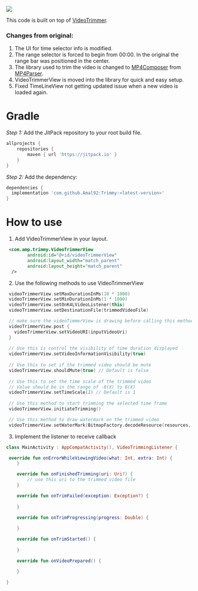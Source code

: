 [![](https://jitpack.io/v/Amal92/Trimmy.svg)](https://jitpack.io/#Amal92/Trimmy)


This code is built on top of [VideoTrimmer](https://github.com/AndroidDeveloperLB/VideoTrimmer). 

### Changes from original:
1. The UI for time selector info is modified.
2. The range selector is forced to begin from 00:00. In the original the range bar was positioned in the center.
3. The library used to trim the video is changed to [MP4Composer](https://github.com/MasayukiSuda/Mp4Composer-android) from [MP4Parser](https://github.com/sannies/mp4parser).
4. VideoTrimmerView is moved into the library for quick and easy setup.
5. Fixed TimeLineView not getting updated issue when a new video is loaded again.

# Gradle

*Step 1:* Add the JitPack repository to your root build file.

```groovy
allprojects {
    repositories {
        maven { url 'https://jitpack.io' }
    }
}
```
*Step 2:* Add the dependency:

```groovy
dependencies {
  implementation 'com.github.Amal92:Trimmy:<latest-version>'
}
```

# How to use

1. Add VideoTrimmerView in your layout.
```xml
 <com.amp.trimmy.VideoTrimmerView
        android:id="@+id/videoTrimmerView"
        android:layout_width="match_parent"
        android:layout_height="match_parent"
  />
```
2. Use the following methods to use VideoTrimmerView
```kotlin
 videoTrimmerView.setMaxDurationInMs(10 * 1000)
 videoTrimmerView.setMinDurationInMs(1 * 1000)
 videoTrimmerView.setOnK4LVideoListener(this)
 videoTrimmerView.setDestinationFile(trimmedVideoFile)

 // make sure the videoTimmerView is drawing before calling this method
 videoTrimmerView.post {
   videoTrimmerView.setVideoURI(inputVideoUri)
 }
 
 // Use this is control the visibility of time duration displayed
 videoTrimmerView.setVideoInformationVisibility(true)
 
 // Use this to set if the trimmed video should be mute
 videoTrimmerView.shouldMute(true) // Default is false
 
 // Use this to set the time scale of the trimmed video
 // Value should be in the range of -8(X) to 8(X)
 videoTrimmerView.setTimeScale(2) // Default is 1
 
 // Use this method to start trimming the selected time frame
 videoTrimmerView.initiateTrimming()

 // Use this method to draw watermark on the trimmed video
 videoTrimmerView.setWaterMark(BitmapFactory.decodeResource(resources, R.drawable.text_logo),WaterMarkPosition.RIGHT_BOTTOM,20,20)
```
3. Implement the listener to receive callback
```kotlin
class MainActivity : AppCompatActivity(), VideoTrimmingListener {

 override fun onErrorWhileViewingVideo(what: Int, extra: Int) {
    }

    override fun onFinishedTrimming(uri: Uri?) {
        // use this uri to the trimmed video file
    }

    override fun onTrimFailed(exception: Exception?) {
       
    }

    override fun onTrimProgressing(progress: Double) {
        
    }

    override fun onTrimStarted() {
       
    }

    override fun onVideoPrepared() {

    }

}
```